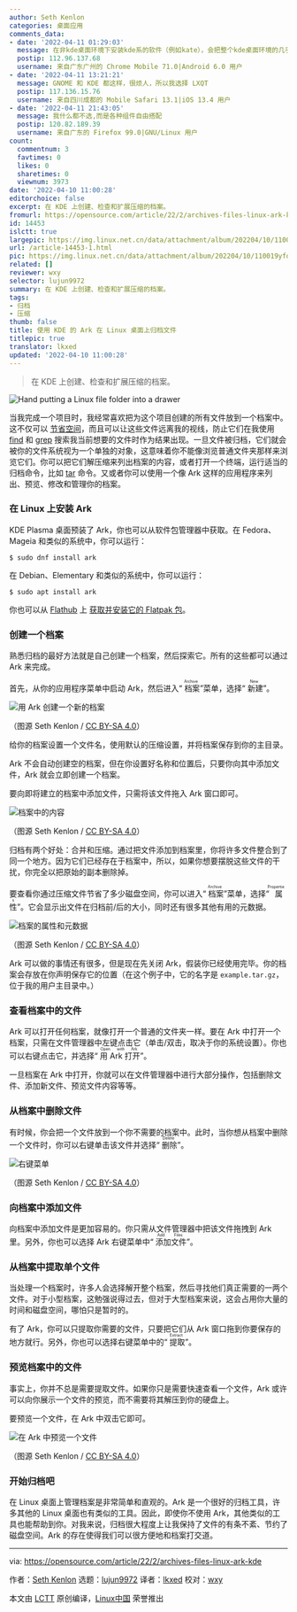 ```yaml
---
author: Seth Kenlon
categories: 桌面应用
comments_data:
- date: '2022-04-11 01:29:03'
  message: 在非kde桌面环境下安装kde系的软件（例如kate），会把整个kde桌面环境的几乎所有软件包都安装上，依赖性太强，又占用空间。后来专挑非kde系的软件使用，已经放弃了这个桌面环境。
  postip: 112.96.137.68
  username: 来自广东广州的 Chrome Mobile 71.0|Android 6.0 用户
- date: '2022-04-11 13:21:21'
  message: GNOME 和 KDE 都这样，很烦人，所以我选择 LXQT
  postip: 117.136.15.76
  username: 来自四川成都的 Mobile Safari 13.1|iOS 13.4 用户
- date: '2022-04-11 21:43:05'
  message: 我什么都不选,而是各种组件自由搭配
  postip: 120.82.189.39
  username: 来自广东的 Firefox 99.0|GNU/Linux 用户
count:
  commentnum: 3
  favtimes: 0
  likes: 0
  sharetimes: 0
  viewnum: 3973
date: '2022-04-10 11:00:28'
editorchoice: false
excerpt: 在 KDE 上创建、检查和扩展压缩的档案。
fromurl: https://opensource.com/article/22/2/archives-files-linux-ark-kde
id: 14453
islctt: true
largepic: https://img.linux.net.cn/data/attachment/album/202204/10/110019yfqsy4hel2jqhs8h.jpg
url: /article-14453-1.html
pic: https://img.linux.net.cn/data/attachment/album/202204/10/110019yfqsy4hel2jqhs8h.jpg.thumb.jpg
related: []
reviewer: wxy
selector: lujun9972
summary: 在 KDE 上创建、检查和扩展压缩的档案。
tags:
- 归档
- 压缩
thumb: false
title: 使用 KDE 的 Ark 在 Linux 桌面上归档文件
titlepic: true
translator: lkxed
updated: '2022-04-10 11:00:28'
---
```



> 
> 在 KDE 上创建、检查和扩展压缩的档案。
> 
> 
> 


![](/data/attachment/album/202204/10/110019yfqsy4hel2jqhs8h.jpg "Hand putting a Linux file folder into a drawer")


当我完成一个项目时，我经常喜欢把为这个项目创建的所有文件放到一个档案中。这不仅可以 [节省空间](https://opensource.com/article/21/11/linux-commands-convert-files)，而且可以让这些文件远离我的视线，防止它们在我使用 [find](https://opensource.com/article/21/9/linux-find-command) 和 [grep](https://opensource.com/article/21/3/grep-cheat-sheet) 搜索我当前想要的文件时作为结果出现。一旦文件被归档，它们就会被你的文件系统视为一个单独的对象，这意味着你不能像浏览普通文件夹那样来浏览它们。你可以把它们解压缩来列出档案的内容，或者打开一个终端，运行适当的归档命令，比如 [tar](https://opensource.com/article/17/7/how-unzip-targz-file) 命令。又或者你可以使用一个像 Ark 这样的应用程序来列出、预览、修改和管理你的档案。


### 在 Linux 上安装 Ark


KDE Plasma 桌面预装了 Ark，你也可以从软件包管理器中获取。在 Fedora、Mageia 和类似的系统中，你可以运行：



```
$ sudo dnf install ark

```

在 Debian、Elementary 和类似的系统中，你可以运行：



```
$ sudo apt install ark

```

你也可以从 [Flathub](https://flathub.org/apps/details/org.kde.ark) 上 [获取并安装它的 Flatpak 包](https://opensource.com/article/21/11/install-flatpak-linux)。


### 创建一个档案


熟悉归档的最好方法就是自己创建一个档案，然后探索它。所有的这些都可以通过 Ark 来完成。


首先，从你的应用程序菜单中启动 Ark，然后进入“<ruby> 档案 <rt>  Archive </rt></ruby>”菜单，选择“<ruby> 新建 <rt>  New </rt></ruby>”。


![用 Ark 创建一个新的档案](/data/attachment/album/202204/10/110030bnqqlkaaanlziall.jpg "Creating a new archive in Ark")


（图源 Seth Kenlon / [CC BY-SA 4.0](https://creativecommons.org/licenses/by-sa/4.0/)）


给你的档案设置一个文件名，使用默认的压缩设置，并将档案保存到你的主目录。


Ark 不会自动创建空的档案，但在你设置好名称和位置后，只要你向其中添加文件，Ark 就会立即创建一个档案。


要向即将建立的档案中添加文件，只需将该文件拖入 Ark 窗口即可。


![档案中的内容](/data/attachment/album/202204/10/110030xfedf9hnxkfe9yhe.jpg "Items in an archive")


（图源 Seth Kenlon / [CC BY-SA 4.0](https://creativecommons.org/licenses/by-sa/4.0/)）


归档有两个好处：合并和压缩。通过把文件添加到档案里，你将许多文件整合到了同一个地方。因为它们已经存在于档案中，所以，如果你想要摆脱这些文件的干扰，你完全以把原始的副本删除掉。


要查看你通过压缩文件节省了多少磁盘空间，你可以进入“<ruby> 档案 <rt>  Archive </rt></ruby>”菜单，选择“<ruby> 属性 <rt>  Properties </rt></ruby>”。它会显示出文件在归档前/后的大小，同时还有很多其他有用的元数据。


![档案的属性和元数据](/data/attachment/album/202204/10/110031r88zum6lialz7aqm.jpg "Archive properties and metadata")


（图源 Seth Kenlon / [CC BY-SA 4.0](https://creativecommons.org/licenses/by-sa/4.0/)）


Ark 可以做的事情还有很多，但是现在先关闭 Ark，假装你已经使用完毕。你的档案会存放在你声明保存它的位置（在这个例子中，它的名字是 `example.tar.gz`，位于我的用户主目录中。）


### 查看档案中的文件


Ark 可以打开任何档案，就像打开一个普通的文件夹一样。要在 Ark 中打开一个档案，只需在文件管理器中左键点击它（单击/双击，取决于你的系统设置）。你也可以右键点击它，并选择“<ruby> 用 Ark 打开 <rt>  Open with Ark </rt></ruby>”。


一旦档案在 Ark 中打开，你就可以在文件管理器中进行大部分操作，包括删除文件、添加新文件、预览文件内容等等。


### 从档案中删除文件


有时候，你会把一个文件放到一个你不需要的档案中。此时，当你想从档案中删除一个文件时，你可以右键单击该文件并选择“<ruby> 删除 <rt>  Delete </rt></ruby>”。


![右键菜单](/data/attachment/album/202204/10/110031uxhn9hhlsnlxhnnh.jpg "Right-click menu")


（图源 Seth Kenlon / [CC BY-SA 4.0](https://creativecommons.org/licenses/by-sa/4.0/)）


### 向档案中添加文件


向档案中添加文件是更加容易的。你只需从文件管理器中把该文件拖拽到 Ark 里。另外，你也可以选择 Ark 右键菜单中“<ruby> 添加文件 <rt>  Add Files </rt></ruby>”。


### 从档案中提取单个文件


当处理一个档案时，许多人会选择解开整个档案，然后寻找他们真正需要的一两个文件。对于小型档案，这勉强说得过去，但对于大型档案来说，这会占用你大量的时间和磁盘空间，哪怕只是暂时的。


有了 Ark，你可以只提取你需要的文件，只要把它们从 Ark 窗口拖到你要保存的地方就行。另外，你也可以选择右键菜单中的“<ruby> 提取 <rt>  Extract </rt></ruby>”。


### 预览档案中的文件


事实上，你并不总是需要提取文件。如果你只是需要快速查看一个文件，Ark 或许可以向你展示一个文件的预览，而不需要将其解压到你的硬盘上。


要预览一个文件，在 Ark 中双击它即可。


![在 Ark 中预览一个文件](/data/attachment/album/202204/10/110032iza1ep55e0iqbzjq.jpg "Previewing a file in Ark")


（图源 Seth Kenlon / [CC BY-SA 4.0](https://creativecommons.org/licenses/by-sa/4.0/)）


### 开始归档吧


在 Linux 桌面上管理档案是非常简单和直观的。Ark 是一个很好的归档工具，许多其他的 Linux 桌面也有类似的工具。因此，即使你不使用 Ark，其他类似的工具也能帮助到你。对我来说，归档很大程度上让我保持了文件的有条不紊、节约了磁盘空间。Ark 的存在使得我们可以很方便地和档案打交道。




---


via: <https://opensource.com/article/22/2/archives-files-linux-ark-kde>


作者：[Seth Kenlon](https://opensource.com/users/seth) 选题：[lujun9972](https://github.com/lujun9972) 译者：[lkxed](https://github.com/lkxed) 校对：[wxy](https://github.com/wxy)


本文由 [LCTT](https://github.com/LCTT/TranslateProject) 原创编译，[Linux中国](https://linux.cn/) 荣誉推出
